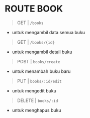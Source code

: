# ROUTE BOOK
> GET | `/books`
- untuk mengambil data semua buku
> GET | `/books/{id}`
- untuk mengambil detail buku
> POST | `books/create`
- untuk menambah buku baru
> PUT | `books/:id/edit`
- untuk mengedit buku
> DELETE | `books/:id`
- untuk menghapus buku
